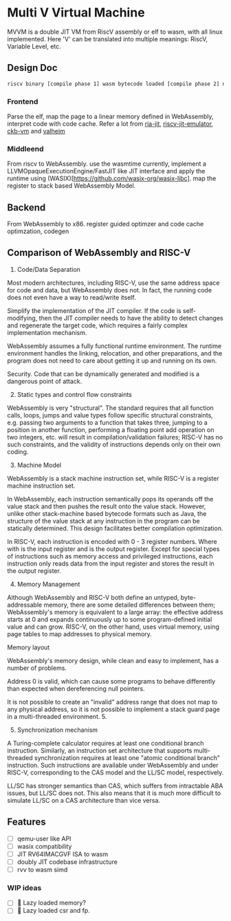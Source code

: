 # Multi V Virtual Machine
MVVM is a double JIT VM from RiscV assembly or elf to wasm, with all linux implemented. Here 'V' can be translated into multiple meanings: RiscV, Variable Level, etc. 
## Design Doc
```bash
riscv binary [compile phase 1] wasm bytecode loaded [compile phase 2] native code -> executing
```
### Frontend 
Parse the elf, map the page to a linear memory defined in WebAssembly, interpret code with code cache. Refer a lot from [ria-jit](https://github.com/ria-jit/ria-jit), [riscv-jit-emulator](https://github.com/programmerjake/riscv-jit-emulator), [ckb-vm](https://github.com/nervosnetwork/ckb-vm/) and [valheim](https://github.com/imkiva/valheim/)
### Middleend
From riscv to WebAssembly. use the wasmtime currently, implement a LLVMOpaqueExecutionEngine/FastJIT like JIT interface and apply the runtime using (WASIX)[https://github.com/wasix-org/wasix-libc]. map the register to stack based WebAssembly Model.
## Backend
From WebAssembly to x86. register guided optimzer and code cache optimzation, codegen
## Comparison of WebAssembly and RISC-V
1. Code/Data Separation

Most modern architectures, including RISC-V, use the same address space for code and data, but WebAssembly does not. In fact, the running code does not even have a way to read/write itself.

Simplify the implementation of the JIT compiler. If the code is self-modifying, then the JIT compiler needs to have the ability to detect changes and regenerate the target code, which requires a fairly complex implementation mechanism.

WebAssembly assumes a fully functional runtime environment. The runtime environment handles the linking, relocation, and other preparations, and the program does not need to care about getting it up and running on its own.

Security. Code that can be dynamically generated and modified is a dangerous point of attack.

2. Static types and control flow constraints

WebAssembly is very "structural". The standard requires that all function calls, loops, jumps and value types follow specific structural constraints, e.g. passing two arguments to a function that takes three, jumping to a position in another function, performing a floating point add operation on two integers, etc. will result in compilation/validation failures; RISC-V has no such constraints, and the validity of instructions depends only on their own coding.

3. Machine Model

WebAssembly is a stack machine instruction set, while RISC-V is a register machine instruction set.

In WebAssembly, each instruction semantically pops its operands off the value stack and then pushes the result onto the value stack. However, unlike other stack-machine based bytecode formats such as Java, the structure of the value stack at any instruction in the program can be statically determined. This design facilitates better compilation optimization.

In RISC-V, each instruction is encoded with 0 - 3 register numbers. Where with is the input register and is the output register. Except for special types of instructions such as memory access and privileged instructions, each instruction only reads data from the input register and stores the result in the output register.

4. Memory Management

Although WebAssembly and RISC-V both define an untyped, byte-addressable memory, there are some detailed differences between them; WebAssembly's memory is equivalent to a large array: the effective address starts at 0 and expands continuously up to some program-defined initial value and can grow. RISC-V, on the other hand, uses virtual memory, using page tables to map addresses to physical memory.


Memory layout

WebAssembly's memory design, while clean and easy to implement, has a number of problems.

Address 0 is valid, which can cause some programs to behave differently than expected when dereferencing null pointers.

It is not possible to create an "invalid" address range that does not map to any physical address, so it is not possible to implement a stack guard page in a multi-threaded environment. 5.

5. Synchronization mechanism

A Turing-complete calculator requires at least one conditional branch instruction. Similarly, an instruction set architecture that supports multi-threaded synchronization requires at least one "atomic conditional branch" instruction. Such instructions are available under WebAssembly and under RISC-V, corresponding to the CAS model and the LL/SC model, respectively.

LL/SC has stronger semantics than CAS, which suffers from intractable ABA issues, but LL/SC does not. This also means that it is much more difficult to simulate LL/SC on a CAS architecture than vice versa.

## Features
- [ ] qemu-user like API
- [ ] wasix compatibility
- [ ] JIT RV64IMACGVF ISA to wasm
- [ ] doubly JIT codebase infrastructure
- [ ] rvv to wasm simd

### WIP ideas
- [ ] 🚧 Lazy loaded memory?
- [ ] 🚧 Lazy loaded csr and fp.
